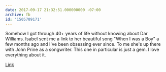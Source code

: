 ```yaml
---
date: 2017-09-17 21:32:51.000000000 -07:00
archive: fb
id: '1505709171'
---
```


Somehow I got through 40+ years of life without knowing about Dar Williams. Isabel sent me a link to her beautiful song "When I was a Boy" a few months ago and I've been obsessing ever since. To me she's up there with John Prine as a songwriter. This one in particular is just a gem. I love everything about it. 

[Link](https://youtu.be/CJi0GlC6v3o)
